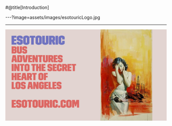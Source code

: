 #@title[Introduction]

---?image=assets/images/esotouricLogo.jpg


---

![Logo](assets/images/esotouricLogo.jpg)